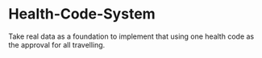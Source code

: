 # Health-Code-System
Take real data as a foundation to implement that using one health code as the approval for all travelling.
